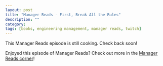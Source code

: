 ```yaml
---
layout: post
title: "Manager Reads - First, Break All the Rules"
description: ""
category: 
tags: [books, engineering management, manager reads, twitch]
---
```


This Manager Reads episode is still cooking. Check back soon!

Enjoyed this episode of Manager Reads? Check out more in the [Manager Reads corner][2]!

[2]: {{site.base_url}}/archive/#manager+reads
